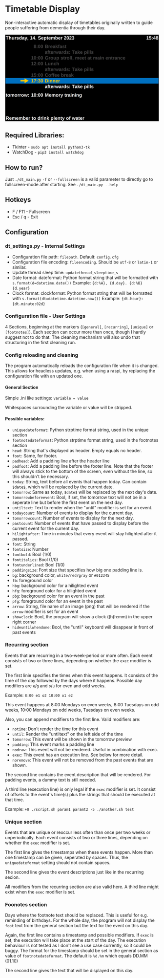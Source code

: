 # Timetable Display

Non-interactive automatic display of timetables originally written to guide people suffering from dementia through
their day.

![Screenshot of the time table](/screenshot.png?raw=true "Screenshot of the time table")

## Required Libraries:
- Tkinter - `sudo apt install python3-tk`
- WatchDog - `pip3 install watchdog`

## How to run?
Just `./dt_main.py`
`-f` or `--fullscreen` is a valid parameter to directly go to fullscreen-mode after starting.
See `./dt_main.py --help`

## Hotkeys
- F / F11 - Fullscreen
- Esc / q - Exit

## Configuration
### dt_settings.py - Internal Settings
- Configuration file path: `filepath`. Default: `config.cfg`
- Configuration file encoding: `fileencoding`. Should be `utf-8` or `latin-1` or similar.
- Update thread sleep time: `updatethread_sleeptime_s`
- Date format: dateformat: Python format string that will be formatted with `s.format(d=datetime.date())`
    Example: `{d:%A}, {d.day}. {d:%B} {d.year}`
- Clock format: clockformat: Python format string that will be formatted with `s.format(dt=datetime.datetime.now())`
    Example: `{dt.hour}:{dt.minute:02d}`

### Configuration file - User Settings
4 Sections, beginning at the markers (`[general]`, `[recurring]`, `[unique]` or `[footnotes]`).
Each section can occur more than once, though I hardly suggest not to do that. The cleaning mechanism will also undo
that structuring in the first cleaning run.

### Config reloading and cleaning
The program automatically reloads the configuration file when it is changed. This allows for headless updates, e.g.
when using a raspi, by replacing the configuration file with an updated one.

#### General Section
Simple .ini like settings:
`variable = value`

Whitespaces surrounding the variable or value will be stripped.

#### Possible variables:
- `uniquedateformat`: Python strptime format string, used in the unique section
- `footnotedateformat`: Python strptime format string, used in the footnotes section
- `head`: String that's displayed as header. Empty equals no header.
- `foot`: Same, for footer.
- `padhead`: Add a padding line after the header line
- `padfoot`: Add a padding line before the footer line. Note that the footer will always stick to the bottom of the
    screen, even without the line, so this shouldn't be necessary.
- `today`: String, text before all events that happen today.
    Can contain `$date$`, which will be replaced by the current date.
- `tomorrow`: Same as today, `$date$` will be replaced by the next day's date.
- `tomorrowbeforeevent`: Bool, if set, the tomorrow text will not be in a seperate line but before the first event on
    the next day.
- `untiltext`: Text to render when the "until" modifier is set for an event.
- `todaycount`: Number of events to display for the current day.
- `tomorrowcount`: Number of events to display for the next day.
- `pastcount`: Number of events that have passed to display before the current event for the current day.
- `hilightafter`: Time in minutes that every event will stay hilighted after it passed.
- `font`: String
- `fontsize`: Number
- `fontbold`: Bool (1/0)
- `fontitalics`: Bool (1/0)
- `fontunderlined`: Bool (1/0)
- `paddingsize`: Font size that specifies how big one padding line is.
- `bg`: background color, `white/red/gray` or `#012345`
- `fb`: foreground color
- `hbg`: background color for a hilighted event
- `hfg`: foreground color for a hilighted event
- `pbg`: background color for an event in the past
- `pfg`: foreground color for an event in the past
- `arrow`: String, file name of an image (png) that will be rendered if the `arrow` modifier is set for an event
- `showclock`: Bool, the program will show a clock ((h)h:mm) in the upper right corner
- `hideuntilwhendone`: Bool, the "until" keyboard will disappear in front of past events

### Recurring section
Events that are recurring in a two-week-period or more often.  Each event consists of two or three lines, depending on
whether the `exec` modifier is set.

The first linie specifies the times when this event happens. It consists of the time of the day followed by the days
where it happens. Possible day modifiers are `e`/`g` and `o`/`u` for even and odd weeks.

Example: `8:00 e1 o2 10:00 o1 e2`

This event happens at 8:00 Mondays on even weeks, 8:00 Tuesdays on odd weeks, 10:00 Mondays on odd weeks, Tuesdays on
even weeks.

Also, you can append modifiers to the first line. Valid modifiers are:
- `notime`: Don't render the time for this event
- `until`: Render the "untiltext" on the left side of the time
- `tomorrow`: This event will be shown in the tomorrow preview
- `padding`: This event marks a padding line
- `nodraw`: This event will not be rendered. Useful in combination with exec.
- `exec`: This event has an execution line. See below for more detail.
- `noremove`: This event will not be removed from the past events that are shown.

The second line contains the event description that will be rendered.  For padding events, a dummy text is still needed.

A third line (execution line) is only legal if the `exec` modifier is set. It consist of offsets to the event's time(s)
plus the strings that should be executed at that time.

Example: `+0 ./script.sh param1 paramt2 -5 ./another.sh test`

### Unique section
Events that are unique or reoccur less often than once per two weeks or unperiodically. Each event consists of two or
three lines, depending on whether the `exec` modifier is set.

The first line gives the timestamps when these events happen.  More than one timestamp can be given, seperated by
spaces. Thus, the `uniquedateformat` setting should not contain spaces.

The second line gives the event descriptions just like in the recurring secion.

All modifiers from the recurring section are also valid here. A third line might exist when the `exec` modifier is set.

### Foonotes section
Days where the footnote text should be replaced. This is useful for e.g. reminding of birthdays.
For the whole day, the program will not display the `foot` text from the general section but the text for the event on
this day.

Again, the first line contains a timestamp and possible modifiers. If `exec` is set, the execution will take place at
the start of the day. The execution behaviour is not tested as I don't see a use case currently, so it could be buggy.
The format for the timestamp should be set in the general section as value of `footnotedateformat`. The default is
`%d.%m` which equals DD.MM (01.10)

The second line gives the text that will be displayed on this day.

